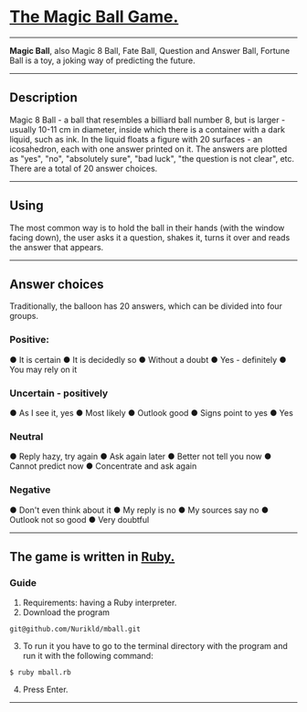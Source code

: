 # [The Magic Ball Game.](https://en.wikipedia.org/wiki/Magic_8_Ball)
____
**Magic Ball**, also Magic 8 Ball, Fate Ball, Question and Answer Ball, Fortune Ball is a toy, a joking way of predicting the future.
____
## Description
Magic 8 Ball - a ball that resembles a billiard ball number 8, but is larger - usually 10-11 cm in diameter, inside which there is a container with a dark liquid, such as ink. In the liquid floats a figure with 20 surfaces - an icosahedron, each with one answer printed on it.
The answers are plotted as "yes", "no", "absolutely sure", "bad luck", "the question is not clear", etc. There are a total of 20 answer choices.
____
## Using
The most common way is to hold the ball in their hands (with the window facing down), the user asks it a question, shakes it, turns it over and reads the answer that appears.
____
## Answer choices
Traditionally, the balloon has 20 answers, which can be divided into four groups.

### Positive:

● It is certain ● It is decidedly so ● Without a doubt ● Yes - definitely ● You may rely on it

### Uncertain - positively

● As I see it, yes ● Most likely ● Outlook good ● Signs point to yes ● Yes

### Neutral

● Reply hazy, try again ● Ask again later ● Better not tell you now ● Cannot predict now ● Concentrate and ask again

### Negative

● Don't even think about it ● My reply is no ● My sources say no ● Outlook not so good ● Very doubtful
____
## The game is written in [Ruby.](https://en.wikipedia.org/wiki/Ruby_(programming_language))

### Guide

1. Requirements: having a Ruby interpreter.
2. Download the program

```
git@github.com/Nurikld/mball.git
```

3. To run it you have to go to the terminal directory with the program and run it with the following command:

```
$ ruby mball.rb
```

4. Press Enter.
____

